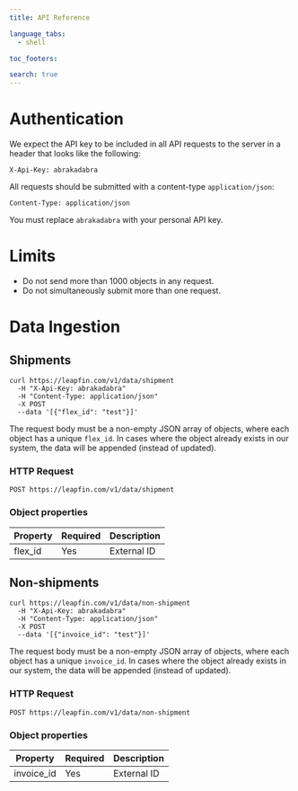 ```yaml
---
title: API Reference

language_tabs: 
  - shell

toc_footers:

search: true
---
```


# Authentication

We expect the API key to be included in all API requests to the server in a header that looks like the following:

`X-Api-Key: abrakadabra`

All requests should be submitted with a content-type `application/json`:

`Content-Type: application/json`

<aside class="notice">
You must replace <code>abrakadabra</code> with your personal API key.
</aside>

# Limits

- Do not send more than 1000 objects in any request.
- Do not simultaneously submit more than one request.

# Data Ingestion

## Shipments

```shell
curl https://leapfin.com/v1/data/shipment
  -H "X-Api-Key: abrakadabra" 
  -H "Content-Type: application/json"
  -X POST
  --data '[{"flex_id": "test"}]'
```

The request body must be a non-empty JSON array of objects, where each object has a unique `flex_id`. In cases where the object already exists in our system, the data will be appended (instead of updated).

### HTTP Request

`POST https://leapfin.com/v1/data/shipment`

### Object properties 

Property | Required | Description
--------- | ------- | -----------
flex_id | Yes | External ID

## Non-shipments

```shell
curl https://leapfin.com/v1/data/non-shipment
  -H "X-Api-Key: abrakadabra" 
  -H "Content-Type: application/json"
  -X POST
  --data '[{"invoice_id": "test"}]'
```

The request body must be a non-empty JSON array of objects, where each object has a unique `invoice_id`. In cases where the object already exists in our system, the data will be appended (instead of updated).

### HTTP Request

`POST https://leapfin.com/v1/data/non-shipment`

### Object properties

Property | Required | Description
--------- | ------- | -----------
invoice_id | Yes | External ID
